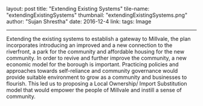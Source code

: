 layout: post
title:  "Extending Existing Systems"
tile-name: "extendingExistingSystems"
thumbnail: "extendingExistingSystems.png"
author: "Sujan Shrestha"
date:   2016-12-4
link:
tags: Image

 ---

Extending the existing systems to establish a gateway to Millvale, the plan incorporates introducing an improved and a new connection to the riverfront, a park for the community and affordable housing for the new community. In order to revive and further improve the community, a new economic model for the borough is important. Practicing policies and approaches towards self-reliance and community governance would provide suitable environment to grow as a community and businesses to flourish. This led us to proposing a Local Ownership/ Import Substitution model that would empower the people of Millvale and instill a sense of community.
